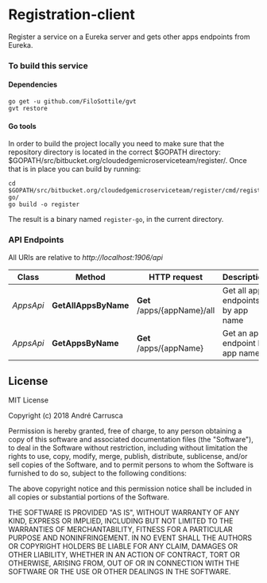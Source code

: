 # Registration-client
Register a service on a Eureka server and gets other apps endpoints from Eureka.


### To build this service

#### Dependencies
```
go get -u github.com/FiloSottile/gvt
gvt restore
```

#### Go tools
In order to build the project locally you need to make sure that the repository directory is located in the correct
$GOPATH directory: $GOPATH/src/bitbucket.org/cloudedgemicroserviceteam/register/. Once that is in place you can build by running:

```
cd $GOPATH/src/bitbucket.org/cloudedgemicroserviceteam/register/cmd/register-go/
go build -o register
```

The result is a binary named `register-go`, in the current directory.

### API Endpoints

All URIs are relative to *http://localhost:1906/api*

Class | Method | HTTP request | Description
------------ | ------------- | ------------- | -------------
*AppsApi* | **GetAllAppsByName** | **Get** /apps/{appName}/all | Get all apps endpoints by app name
*AppsApi* | **GetAppsByName** | **Get** /apps/{appName} | Get an app endpoint by app name



## License

MIT License

Copyright (c) 2018 André Carrusca

Permission is hereby granted, free of charge, to any person obtaining a copy
of this software and associated documentation files (the "Software"), to deal
in the Software without restriction, including without limitation the rights
to use, copy, modify, merge, publish, distribute, sublicense, and/or sell
copies of the Software, and to permit persons to whom the Software is
furnished to do so, subject to the following conditions:

The above copyright notice and this permission notice shall be included in all
copies or substantial portions of the Software.

THE SOFTWARE IS PROVIDED "AS IS", WITHOUT WARRANTY OF ANY KIND, EXPRESS OR
IMPLIED, INCLUDING BUT NOT LIMITED TO THE WARRANTIES OF MERCHANTABILITY,
FITNESS FOR A PARTICULAR PURPOSE AND NONINFRINGEMENT. IN NO EVENT SHALL THE
AUTHORS OR COPYRIGHT HOLDERS BE LIABLE FOR ANY CLAIM, DAMAGES OR OTHER
LIABILITY, WHETHER IN AN ACTION OF CONTRACT, TORT OR OTHERWISE, ARISING FROM,
OUT OF OR IN CONNECTION WITH THE SOFTWARE OR THE USE OR OTHER DEALINGS IN THE
SOFTWARE.